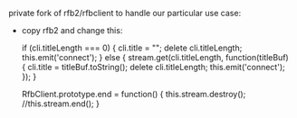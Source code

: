 private fork of rfb2/rfbclient to handle our particular use case:

* copy rfb2 and change this:

  if (cli.titleLength === 0) {
  cli.title = "";
  delete cli.titleLength;
  this.emit('connect');
  } else {
  stream.get(cli.titleLength, function(titleBuf) {
  cli.title = titleBuf.toString();
  delete cli.titleLength;
  this.emit('connect');
  });
  }

  RfbClient.prototype.end = function()
  {
  this.stream.destroy();
  //this.stream.end();
  }
